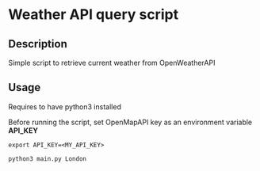 # Weather API query script

## Description

Simple script to retrieve current weather from OpenWeatherAPI

## Usage

Requires to have python3 installed

Before running the script, set OpenMapAPI key as an environment variable **API_KEY**

    export API_KEY=<MY_API_KEY>

    python3 main.py London